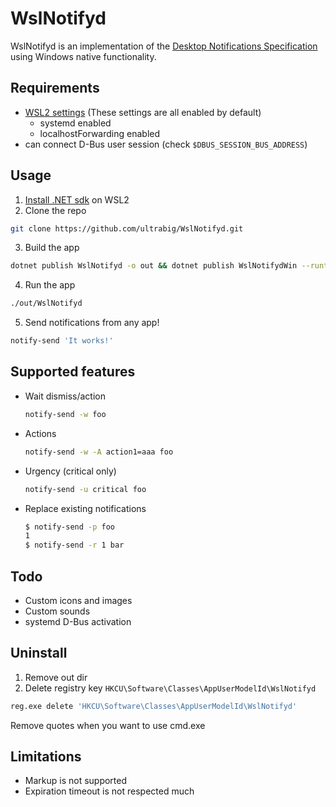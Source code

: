 # WslNotifyd

WslNotifyd is an implementation of the [Desktop Notifications Specification](https://specifications.freedesktop.org/notification-spec/notification-spec-latest.html) using Windows native functionality.

## Requirements

- [WSL2 settings](https://learn.microsoft.com/en-us/windows/wsl/wsl-config) (These settings are all enabled by default)
  - systemd enabled
  - localhostForwarding enabled
- can connect D-Bus user session (check `$DBUS_SESSION_BUS_ADDRESS`)

## Usage

1. [Install .NET sdk](https://learn.microsoft.com/en-us/dotnet/core/install/linux) on WSL2
2. Clone the repo
  ```sh
  git clone https://github.com/ultrabig/WslNotifyd.git
  ```
3. Build the app
  ```sh
  dotnet publish WslNotifyd -o out && dotnet publish WslNotifydWin --runtime win-x64 -o out/WslNotifydWin --self-contained
  ```
4. Run the app
  ```sh
  ./out/WslNotifyd
  ```
5. Send notifications from any app!
  ```sh
  notify-send 'It works!'
  ```

## Supported features

- Wait dismiss/action
  ```sh
  notify-send -w foo
  ```
- Actions
  ```sh
  notify-send -w -A action1=aaa foo
  ```
- Urgency (critical only)
  ```sh
  notify-send -u critical foo
  ```
- Replace existing notifications
  ```sh
  $ notify-send -p foo
  1
  $ notify-send -r 1 bar
  ```

## Todo

- Custom icons and images
- Custom sounds
- systemd D-Bus activation
## Uninstall

1. Remove out dir
2. Delete registry key `HKCU\Software\Classes\AppUserModelId\WslNotifyd`
  ```sh
  reg.exe delete 'HKCU\Software\Classes\AppUserModelId\WslNotifyd'
  ```
  Remove quotes when you want to use cmd.exe
## Limitations

- Markup is not supported
- Expiration timeout is not respected much
